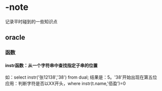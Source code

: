 # -note
记录平时碰到的一些知识点<br>

## oracle
### 函数
#### instr函数：从一个字符串中查找指定子串的位置<br>
如：select instr('张12138','38') from dual; 结果是：5。'38'开始出现在第五位<br>
应用：判断字符是否以XX开头，where instr(t.name,'佰盈')=0


